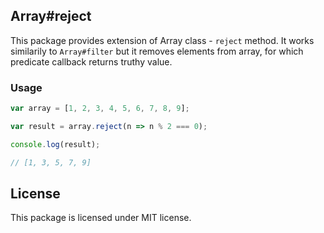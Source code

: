 ## Array#reject
This package provides extension of Array class - `reject` method. It works similarily to `Array#filter` but it removes elements from array, for which predicate callback returns truthy value.

### Usage
```js
var array = [1, 2, 3, 4, 5, 6, 7, 8, 9];

var result = array.reject(n => n % 2 === 0);

console.log(result);

// [1, 3, 5, 7, 9]
```

## License
This package is licensed under MIT license.
